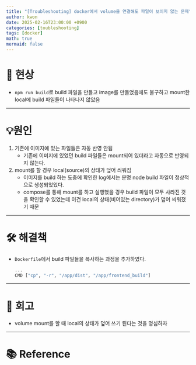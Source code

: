 ```yaml
---
title: "[Troubleshooting] docker에서 volume을 연결해도 파일이 보이지 않는 문제"
author: kwon
date: 2025-02-16T23:00:00 +0900
categories: [toubleshooting]
tags: [docker]
math: true
mermaid: false
---
```


# 🚫 현상

- `npm run build`로 build 파일을 만들고 image를 만들었음에도 불구하고 mount한 local에 build 파일들이 나타나지 않았음
---


# 💡원인

1. 기존에 이미지에 있는 파일들은 자동 반영 안됨
    - 기존에 이미지에 있었던 build 파일들은 mount되어 있더라고 자동으로 반영되지 않는다.
2. mount를 할 경우 local(source)의 상태가 덮어 씌워짐
    - 이미지를 build 하는 도중에 확인한 log에서는 분명 node build 파일이 정상적으로 생성되었었다.
    - compose를 통해 mount를 하고 실행했을 경우 build 파일이 모두 사라진 것을 확인할 수 있었는데 이건 local의 상태(비어있는 directory)가 덮어 씌워졌기 때문
---


# 🛠 해결책

- `Dockerfile`에서 build 파일들을 복사하는 과정을 추가하였다.
    
    ```bash
    ...
    CMD ["cp", "-r", "/app/dist", "/app/frontend_build"]
    ```
---


# 🤔 회고

- volume mount를 할 때 local의 상태가 덮어 쓰기 된다는 것을 명심하자
---


# 📚 Reference